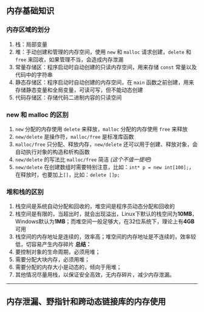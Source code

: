 ## 内存基础知识

### 内存区域的划分
1. 栈：局部变量
2. 堆：手动创建和管理的内存空间，使用 `new` 和 `malloc` 请求创建，`delete` 和 `free` 来回收，如果管理不当，会造成内存泄漏
3. 常量存储区：程序启动时自动创建的只读内存空间，用来存储 `const` 常量以及代码中的字符串
4. 静态存储区：程序启动时自动创建的内存空间，在 `main` 函数之前创建，用来存储静态变量和全局变量，可读可写，但不能动态创建
5. 代码存储区：存储代码二进制内容的只读空间


### new 和 malloc 的区别
1. `new` 分配的内存使用 `delete` 来释放，`malloc` 分配的内存使用 `free` 来释放
2. `new/delete` 是操作符，`malloc/free` 是标准库函数
3. `malloc/free` 只分配、释放内存，`new/delete` 还可以用于创建、释放对象，会自动执行对象的构造和析构函数
4. `new/delete` 的写法比 `malloc/free` 简洁 *(这个不值一提吧)*
5. `new/delete` 在创建数组时需要特别注意，比如：`int* p = new int[100];`，在释放时，也要加上`[]`，比如：`delete []p;`


### 堆和栈的区别
1. 栈空间是系统自动分配和回收的，堆空间是程序员动态分配和回收的
2. 栈空间是有限的，当超出时，就会出现溢出，Linux下默认的栈空间为**10MB**，Windows默认为**1MB**；而堆空间一般足够大，在32位系统下，理论上有**4GB**可用
3. 栈空间的内存地址是连续的，效率高；堆空间的内存地址是不连续的，效率较低，切容易产生内存碎片
**总结：**
1. 要控制对象的生命周期，必须用堆；
2. 需要分配大块内存，必须用堆；
3. 需要分配的内存大小是动态的，倾向于用堆；
4. 其他情况尽量用栈，以保证安全高效，无内存碎片，减少内存泄漏。

---

## 内存泄漏、野指针和跨动态链接库的内存使用


